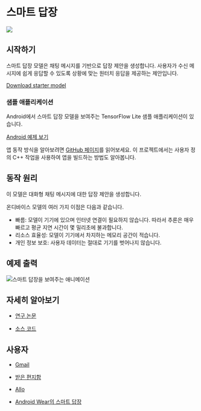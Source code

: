 # 스마트 답장

<img src="../images/smart_reply.png" class="attempt-right">

## 시작하기

스마트 답장 모델은 채팅 메시지를 기반으로 답장 제안을 생성합니다. 사용자가 수신 메시지에 쉽게 응답할 수 있도록 상황에 맞는 원터치 응답을 제공하는 제안입니다.

<a class="button button-primary" href="https://tfhub.dev/tensorflow/lite-model/smartreply/1/default/1?lite-format=tflite">Download starter model</a>

### 샘플 애플리케이션

Android에서 스마트 답장 모델을 보여주는 TensorFlow Lite 샘플 애플리케이션이 있습니다.

<a class="button button-primary" href="https://github.com/tensorflow/examples/tree/master/lite/examples/smart_reply/android">Android 예제 보기</a>

앱 동작 방식을 알아보려면 [GitHub 페이지](https://github.com/tensorflow/examples/tree/master/lite/examples/smart_reply/android/)를 읽어보세요. 이 프로젝트에서는 사용자 정의 C++ 작업을 사용하여 앱을 빌드하는 방법도 알아봅니다.

## 동작 원리

이 모델은 대화형 채팅 메시지에 대한 답장 제안을 생성합니다.

온디바이스 모델의 여러 가지 이점은 다음과 같습니다.

<ul>
  <li>빠름: 모델이 기기에 있으며 인터넷 연결이 필요하지 않습니다. 따라서 추론은 매우 빠르고 평균 지연 시간이 몇 밀리초에 불과합니다.</li>
  <li>리소스 효율성: 모델이 기기에서 차지하는 메모리 공간이 적습니다.</li>
  <li>개인 정보 보호: 사용자 데이터는 절대로 기기를 벗어나지 않습니다.</li>
</ul>

## 예제 출력

<img alt="스마트 답장을 보여주는 애니메이션" src="images/smart_reply.gif" style="max-width: 300px">

## 자세히 알아보기

<ul>
  <li><p data-md-type="paragraph"><a href="https://arxiv.org/pdf/1708.00630.pdf">연구 논문</a></p></li>
  <li><p data-md-type="paragraph"><a href="https://github.com/tensorflow/examples/tree/master/lite/examples/smart_reply/android">소스 코드</a></p></li>
</ul>

## 사용자

<ul>
  <li><p data-md-type="paragraph"><a href="https://www.blog.google/products/gmail/save-time-with-smart-reply-in-gmail/">Gmail</a></p></li>
  <li><p data-md-type="paragraph"><a href="https://www.blog.google/products/gmail/computer-respond-to-this-email/">받은 편지함</a></p></li>
  <li><p data-md-type="paragraph"><a href="https://blog.google/products/allo/google-allo-smarter-messaging-app/">Allo</a></p></li>
  <li><p data-md-type="paragraph"><a href="https://research.googleblog.com/2017/02/on-device-machine-intelligence.html">Android Wear의 스마트 답장</a></p></li>
</ul>
